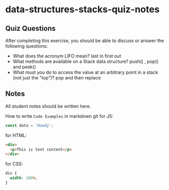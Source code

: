 # data-structures-stacks-quiz-notes

## Quiz Questions

After completing this exercise, you should be able to discuss or answer the following questions:

- What does the acronym LIFO mean?
  last in first out
- What methods are available on a Stack data structure?
  push() , pop() and peek()
- What must you do to access the value at an arbitrary point in a stack (not just the "top")?
  pop and then replace

## Notes

All student notes should be written here.

How to write `Code Examples` in markdown
git
for JS:

```javascript
const data = 'Howdy';
```

for HTML:

```html
<div>
  <p>This is text content</p>
</div>
```

for CSS:

```css
div {
  width: 100%;
}
```
